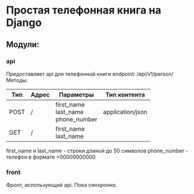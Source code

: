 # Простая телефонная книга на Django

## Модули:

### api
  Предоставляет api для телефонной книги
  endpoint: /api/v1/person/
  Методы:
  
  Тип   |Адрес |Параметры                                 |Тип контента
  ------|------|------------------------------------------|-----------
  POST  |/     | first_name<br>last_name<br>phone_number  |application/json
  GET   |/     | first_name<br>last_name                  |

  first_name и last_name - строки длиной до 50 символов
  phone_number - телефон в формате +00000000000
  
  
### front
  Фронт, использующий api. Пока синхронно.
